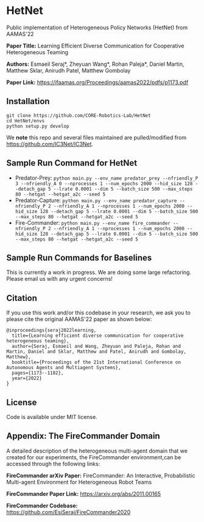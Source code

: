 # HetNet
Public implementation of Heterogeneous Policy Networks (HetNet) from AAMAS'22

**Paper Title:** Learning Efficient Diverse Communication for Cooperative Heterogeneous Teaming

**Authors:** Esmaeil Seraj*, Zheyuan Wang*, Rohan Paleja*, Daniel Martin, Matthew Sklar, Anirudh Patel, Matthew Gombolay

**Paper Link:** https://ifaamas.org/Proceedings/aamas2022/pdfs/p1173.pdf



## Installation

```
git clone https://github.com/CORE-Robotics-Lab/HetNet
cd HetNet/envs
python setup.py develop
```

We **note** this repo and several files maintained are pulled/modified from https://github.com/IC3Net/IC3Net.

## Sample Run Command for HetNet  
- Predator-Prey: ``python main.py --env_name predator_prey --nfriendly_P 3 --nfriendly_A 0 --nprocesses 1 --num_epochs 2000 --hid_size 128 --detach_gap 5 --lrate 0.0001 --dim 5 --batch_size 500 --max_steps 80 --hetgat --hetgat_a2c --seed 5``
- Predator-Capture: ``python main.py --env_name predator_capture --nfriendly_P 2 --nfriendly_A 1 --nprocesses 1 --num_epochs 2000 --hid_size 128 --detach_gap 5 --lrate 0.0001 --dim 5 --batch_size 500 --max_steps 80 --hetgat --hetgat_a2c --seed 5``
- Fire-Commander: ``python main.py --env_name fire_commander --nfriendly_P 2 --nfriendly_A 1 --nprocesses 1 --num_epochs 2000 --hid_size 128 --detach_gap 5 --lrate 0.0001 --dim 5 --batch_size 500 --max_steps 80 --hetgat --hetgat_a2c --seed 5``

## Sample Run Commands for Baselines
This is currently a work in progress. We are doing some large refactoring. Please email us with any urgent concerns!


## Citation
If you use this work and/or this codebase in your research, we ask you to please cite the original AAMAS'22 paper as shown below:

```
@inproceedings{seraj2022learning,
  title={Learning efficient diverse communication for cooperative heterogeneous teaming},
  author={Seraj, Esmaeil and Wang, Zheyuan and Paleja, Rohan and Martin, Daniel and Sklar, Matthew and Patel, Anirudh and Gombolay, Matthew},
  booktitle={Proceedings of the 21st International Conference on Autonomous Agents and Multiagent Systems},
  pages={1173--1182},
  year={2022}
}
```



## License
Code is available under MIT license.

## Appendix: The FireCommander Domain
A detailed description of the heterogeneous multi-agent domain that we created for our experiments, the FireCommander environment,can be accessed through the following links:

**FireCommander arXiv Paper:** FireCommander: An Interactive, Probabilistic Multi-agent Environment for Heterogeneous Robot Teams

**FireCommander Paper Link:** https://arxiv.org/abs/2011.00165

**FireCommander Codebase:** https://github.com/EsiSeraj/FireCommander2020


